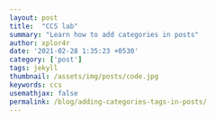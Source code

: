 ```yaml
---
layout: post
title:  "CCS lab"
summary: "Learn how to add categories in posts"
author: xplor4r
date: '2021-02-28 1:35:23 +0530'
category: ['post']
tags: jekyll
thumbnail: /assets/img/posts/code.jpg
keywords: ccs
usemathjax: false
permalink: /blog/adding-categories-tags-in-posts/
---
```


## 
